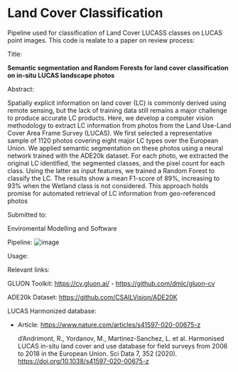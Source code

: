 # Land Cover Classification

Pipeline used for classification of Land Cover LUCASS classes on LUCAS point images. 
This code is realate to a paper on review process:

Title:

**Semantic segmentation and Random Forests for land cover classification on in-situ LUCAS landscape photos**

Abstract:

Spatially explicit information on land cover (LC) is commonly derived using remote sensing, but the lack of training data still remains a major challenge to produce accurate LC products. Here, we develop a computer vision methodology to extract LC information from photos from the Land Use-Land Cover Area Frame Survey (LUCAS).
We first selected a representative sample of 1120 photos covering eight major LC types over the European Union. We applied semantic segmentation on these photos using a neural network trained with the ADE20k dataset. For each photo, we extracted the original LC identified, the segmented classes, and the pixel count for each class.
Using the latter as input features, we trained a Random Forest to classify the LC. The results show a mean F1-score of 89\%, increasing to 93\% when the Wetland class is not considered. This approach holds promise for automated retrieval of LC information from geo-referenced photos

Submitted to:

Enviromental Modelling and Software

Pipeline:
![image](https://user-images.githubusercontent.com/24717718/223086522-c798faf1-a6f1-4f13-9554-ffe4262b5787.png)

Usage:



Relevant links:

GLUON Toolkit: https://cv.gluon.ai/ - https://github.com/dmlc/gluon-cv

ADE20k Dataset: https://github.com/CSAILVision/ADE20K

LUCAS Harmonized database:
  - Article:  https://www.nature.com/articles/s41597-020-00675-z
  
    d’Andrimont, R., Yordanov, M., Martinez-Sanchez, L. et al. Harmonised LUCAS in-situ land cover and use database for field surveys from 2006 to 2018 in the European Union. Sci Data 7, 352 (2020). https://doi.org/10.1038/s41597-020-00675-z

  
